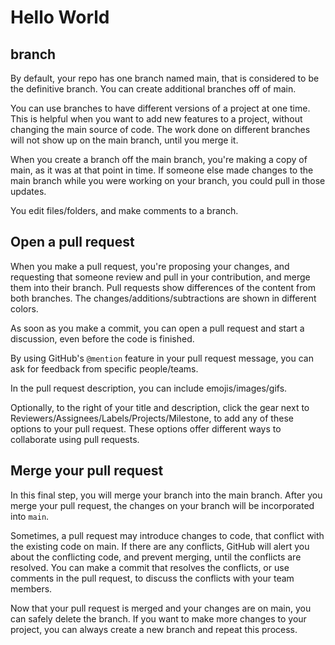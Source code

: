 # Hello World

## branch
By default, your repo has one branch named main, that is considered to be the definitive branch. You can create additional branches off of main. 

You can use branches to have different versions of a project at one time. This is helpful when you want to add new features to a project, without changing the main source of code. The work done on different branches will not show up on the main branch, until you merge it.

When you create a branch off the main branch, you're making a copy of main, as it was at that point in time. If someone else made changes to the main branch while you were working on your branch, you could pull in those updates.

You edit files/folders, and make comments to a branch. 

## Open a pull request
When you make a pull request, you're proposing your changes, and requesting that someone review and pull in your contribution, and merge them into their branch. Pull requests show differences of the content from both branches. The changes/additions/subtractions are shown in different colors.

As soon as you make a commit, you can open a pull request and start a discussion, even before the code is finished.

By using GitHub's `@mention` feature in your pull request message, you can ask for feedback from specific people/teams.

In the pull request description, you can include emojis/images/gifs.

Optionally, to the right of your title and description, click the gear next to Reviewers/Assignees/Labels/Projects/Milestone, to add any of these options to your pull request. These options offer different ways to collaborate using pull requests. 

## Merge your pull request
In this final step, you will merge your branch into the main branch. After you merge your pull request, the changes on your branch will be incorporated into `main`.

Sometimes, a pull request may introduce changes to code, that conflict with the existing code on main. If there are any conflicts, GitHub will alert you about the conflicting code, and prevent merging, until the conflicts are resolved. You can make a commit that resolves the conflicts, or use comments in the pull request, to discuss the conflicts with your team members.

Now that your pull request is merged and your changes are on main, you can safely delete the branch. If you want to make more changes to your project, you can always create a new branch and repeat this process.

































